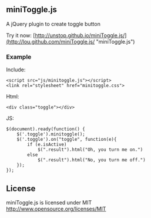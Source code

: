 ## miniToggle.js

A jQuery plugin to create toggle button

Try it now: [http://unstop.github.io/miniToggle.js/](http://lou.github.com/miniToggle.js/ "miniToggle.js")

### Example

Include:

	<script src="js/minitoggle.js"></script>
	<link rel="stylesheet" href="minitoggle.css">

Html:

	<div class="toggle"></div>

JS:

	$(document).ready(function() {
	    $('.toggle').minitoggle();
        $('.toggle').on("toggle", function(e){
            if (e.isActive)
                $(".result").html("Oh, you turn me on.")
            else
                $(".result").html("No, you turn me off.")
        });
	});

## License

miniToggle.js is licensed under MIT http://www.opensource.org/licenses/MIT